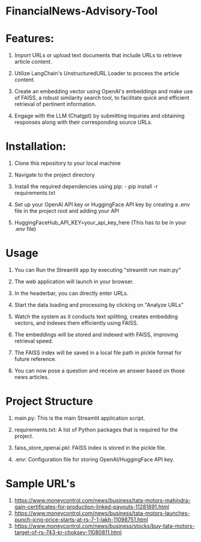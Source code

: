 # FinancialNews-Advisory-Tool

# Features:  
1. Import URLs or upload text documents that include URLs to retrieve article content. 

2. Utilize LangChain's UnstructuredURL Loader to process the article content.  

3. Create an embedding vector using OpenAI's embeddings and make use of FAISS, a robust similarity search tool, to facilitate quick and efficient retrieval of pertinent information.  

4. Engage with the LLM (Chatgpt) by submitting inquiries and obtaining responses along with their corresponding source URLs.

# Installation:
1. Clone this repository to your local machine

2. Navigate to the project directory

3. Install the required dependencies using pip: - pip install -r requirements.txt

4. Set up your OpenAI API key or HuggingFace API key by creating a .env file in the project root and adding your API

5. HuggingFaceHub_API_KEY=your_api_key_here (This has to be in your .env file)

# Usage
1. You can Run the Streamlit app by executing "streamlit run main.py"
   
2. The web application will launch in your browser.

3. In the headerbar, you can directly enter URLs.

4. Start the data loading and processing by clicking on "Analyze URLs"

5. Watch the system as it conducts text splitting, creates embedding vectors, and indexes them efficiently using FAISS.

6. The embeddings will be stored and indexed with FAISS, improving retrieval speed.

7. The FAISS index will be saved in a local file path in pickle format for future reference.

8. You can now pose a question and receive an answer based on those news articles.

# Project Structure
1) main.py: This is the main Streamlit application script.

2) requirements.txt: A list of Python packages that is required for the project.

3) faiss_store_openai.pkl: FAISS index is stored in the pickle file.

4) .env: Configuration file for storing OpenAI/HuggingFace API key.

# Sample URL's
1) https://www.moneycontrol.com/news/business/tata-motors-mahindra-gain-certificates-for-production-linked-payouts-11281691.html
2) https://www.moneycontrol.com/news/business/tata-motors-launches-punch-icng-price-starts-at-rs-7-1-lakh-11098751.html
3) https://www.moneycontrol.com/news/business/stocks/buy-tata-motors-target-of-rs-743-kr-choksey-11080811.html


